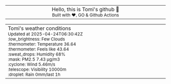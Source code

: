 
<div align="center">
<table>
<tbody>
<td align="center">
<img width="2000" height="0"><br>
Hello, this is Tomi's github 👋<br>
<sup>Built with ❤️, GO & Github Actions</sup><br>
<img width="2000" height="0">
</td>
</tbody>
</table>
</div>
<table>
<tbody>
<td align="left">
<img width="2000" height="0"><br>
Tomi's weather conditions<br>
<sup>Updated at 2025-04-24T06:30:42Z</sup><br>
<sup>:low_brightness: Few Clouds</sup><br>
<sup>:thermometer: Temperature 36.64 </sup><br>
<sup>:thermometer: Feels like 43.64</sup><br>
<sup>:sweat_drops: Humidity 68%</sup><br>
<sup>:mask: PM2.5 7.43 μg/m3</sup><br>
<sup>:cyclone: Wind 5.46m/s </sup><br>
<sup>:telescope: Visibility 10000m </sup><br>
<sup>:droplet: Rain 0mm/last 1h </sup><br>
<img width="2000" height="0">
</td>
<td align="left">
<img width="2000" height="0"><br>
<br>
<img width="2000" height="0">
</td>
</tbody>
</table>
</div>
    